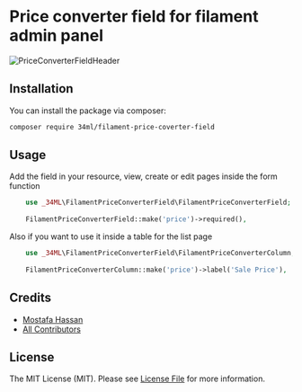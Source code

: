 # Price converter field for filament admin panel
![PriceConverterFieldHeader](https://raw.githubusercontent.com/34ML/Filament-Price-Converter-Field/main/resources/images/Filament-Price-Converter-Image.jpg)

## Installation

You can install the package via composer:

```bash
composer require 34ml/filament-price-coverter-field
```

## Usage
Add the field in your resource, view, create or edit pages inside the form function
```php
    use _34ML\FilamentPriceConverterField\FilamentPriceConverterField;
    
    FilamentPriceConverterField::make('price')->required(),
```
Also if you want to use it inside a table for the list page 
```php
    use _34ML\FilamentPriceConverterField\FilamentPriceConverterColumn;
    
    FilamentPriceConverterColumn::make('price')->label('Sale Price'),
```

## Credits

- [Mostafa Hassan](https://github.com/MostafaHassan1)
- [All Contributors](../../contributors)

## License

The MIT License (MIT). Please see [License File](LICENSE.md) for more information.
